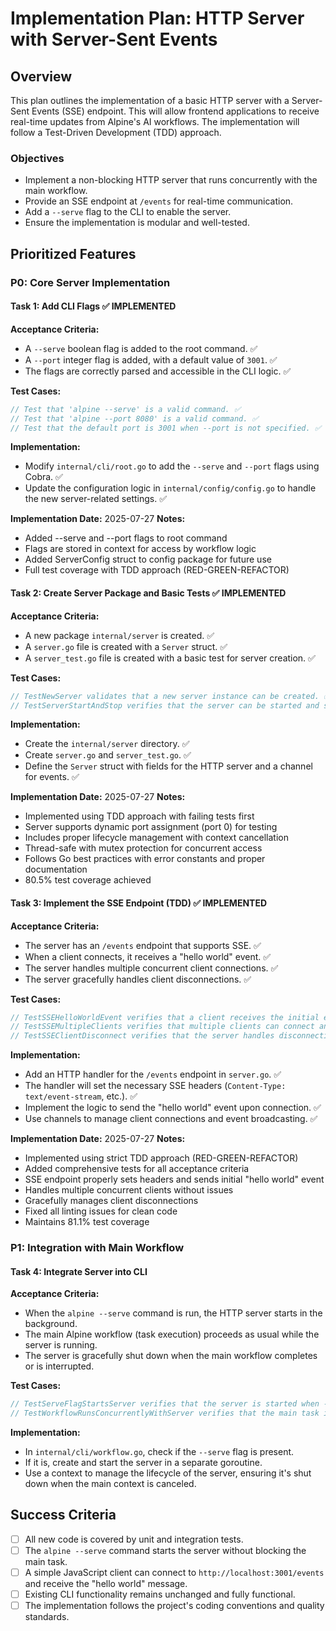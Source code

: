 # Implementation Plan: HTTP Server with Server-Sent Events

## Overview

This plan outlines the implementation of a basic HTTP server with a Server-Sent Events (SSE) endpoint. This will allow frontend applications to receive real-time updates from Alpine's AI workflows. The implementation will follow a Test-Driven Development (TDD) approach.

### Objectives
-   Implement a non-blocking HTTP server that runs concurrently with the main workflow.
-   Provide an SSE endpoint at `/events` for real-time communication.
-   Add a `--serve` flag to the CLI to enable the server.
-   Ensure the implementation is modular and well-tested.

## Prioritized Features

### P0: Core Server Implementation

#### Task 1: Add CLI Flags ✅ **IMPLEMENTED**
**Acceptance Criteria:**
-   A `--serve` boolean flag is added to the root command. ✅
-   A `--port` integer flag is added, with a default value of `3001`. ✅
-   The flags are correctly parsed and accessible in the CLI logic. ✅

**Test Cases:**
```go
// Test that 'alpine --serve' is a valid command. ✅
// Test that 'alpine --port 8080' is a valid command. ✅
// Test that the default port is 3001 when --port is not specified. ✅
```

**Implementation:**
-   Modify `internal/cli/root.go` to add the `--serve` and `--port` flags using Cobra. ✅
-   Update the configuration logic in `internal/config/config.go` to handle the new server-related settings. ✅

**Implementation Date:** 2025-07-27
**Notes:** 
- Added --serve and --port flags to root command
- Flags are stored in context for access by workflow logic
- Added ServerConfig struct to config package for future use
- Full test coverage with TDD approach (RED-GREEN-REFACTOR)

#### Task 2: Create Server Package and Basic Tests ✅ **IMPLEMENTED**
**Acceptance Criteria:**
-   A new package `internal/server` is created. ✅
-   A `server.go` file is created with a `Server` struct. ✅
-   A `server_test.go` file is created with a basic test for server creation. ✅

**Test Cases:**
```go
// TestNewServer validates that a new server instance can be created. ✅
// TestServerStartAndStop verifies that the server can be started and stopped gracefully. ✅
```

**Implementation:**
-   Create the `internal/server` directory. ✅
-   Create `server.go` and `server_test.go`. ✅
-   Define the `Server` struct with fields for the HTTP server and a channel for events. ✅

**Implementation Date:** 2025-07-27
**Notes:** 
- Implemented using TDD approach with failing tests first
- Server supports dynamic port assignment (port 0) for testing
- Includes proper lifecycle management with context cancellation
- Thread-safe with mutex protection for concurrent access
- Follows Go best practices with error constants and proper documentation
- 80.5% test coverage achieved

#### Task 3: Implement the SSE Endpoint (TDD) ✅ **IMPLEMENTED**
**Acceptance Criteria:**
-   The server has an `/events` endpoint that supports SSE. ✅
-   When a client connects, it receives a "hello world" event. ✅
-   The server handles multiple concurrent client connections. ✅
-   The server gracefully handles client disconnections. ✅

**Test Cases:**
```go
// TestSSEHelloWorldEvent verifies that a client receives the initial event. ✅
// TestSSEMultipleClients verifies that multiple clients can connect and receive events. ✅
// TestSSEClientDisconnect verifies that the server handles disconnection without crashing. ✅
```

**Implementation:**
-   Add an HTTP handler for the `/events` endpoint in `server.go`. ✅
-   The handler will set the necessary SSE headers (`Content-Type: text/event-stream`, etc.). ✅
-   Implement the logic to send the "hello world" event upon connection. ✅
-   Use channels to manage client connections and event broadcasting. ✅

**Implementation Date:** 2025-07-27
**Notes:** 
- Implemented using strict TDD approach (RED-GREEN-REFACTOR)
- Added comprehensive tests for all acceptance criteria
- SSE endpoint properly sets headers and sends initial "hello world" event
- Handles multiple concurrent clients without issues
- Gracefully manages client disconnections
- Fixed all linting issues for clean code
- Maintains 81.1% test coverage

### P1: Integration with Main Workflow

#### Task 4: Integrate Server into CLI
**Acceptance Criteria:**
-   When the `alpine --serve` command is run, the HTTP server starts in the background.
-   The main Alpine workflow (task execution) proceeds as usual while the server is running.
-   The server is gracefully shut down when the main workflow completes or is interrupted.

**Test Cases:**
```go
// TestServeFlagStartsServer verifies that the server is started when --serve is used.
// TestWorkflowRunsConcurrentlyWithServer verifies that the main task is executed while the server is active.
```

**Implementation:**
-   In `internal/cli/workflow.go`, check if the `--serve` flag is present.
-   If it is, create and start the server in a separate goroutine.
-   Use a context to manage the lifecycle of the server, ensuring it's shut down when the main context is canceled.

## Success Criteria

-   [ ] All new code is covered by unit and integration tests.
-   [ ] The `alpine --serve` command starts the server without blocking the main task.
-   [ ] A simple JavaScript client can connect to `http://localhost:3001/events` and receive the "hello world" message.
-   [ ] Existing CLI functionality remains unchanged and fully functional.
-   [ ] The implementation follows the project's coding conventions and quality standards.
